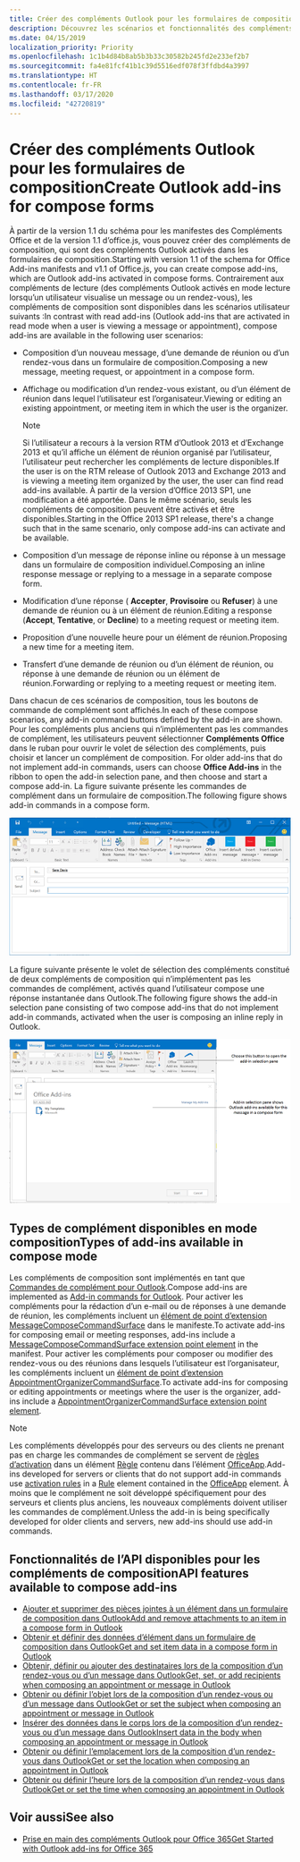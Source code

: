 ```yaml
---
title: Créer des compléments Outlook pour les formulaires de composition
description: Découvrez les scénarios et fonctionnalités des compléments Outlook pour les formulaires de composition.
ms.date: 04/15/2019
localization_priority: Priority
ms.openlocfilehash: 1c1b4d84b8ab5b3b33c30582b245fd2e233ef2b7
ms.sourcegitcommit: fa4e81fcf41b1c39d5516edf078f3ffdbd4a3997
ms.translationtype: HT
ms.contentlocale: fr-FR
ms.lasthandoff: 03/17/2020
ms.locfileid: "42720819"
---
```

# <a name="create-outlook-add-ins-for-compose-forms"></a><span data-ttu-id="32884-103">Créer des compléments Outlook pour les formulaires de composition</span><span class="sxs-lookup"><span data-stu-id="32884-103">Create Outlook add-ins for compose forms</span></span>

<span data-ttu-id="32884-104">À partir de la version 1.1 du schéma pour les manifestes des Compléments Office et de la version 1.1 d’office.js, vous pouvez créer des compléments de composition, qui sont des compléments Outlook activés dans les formulaires de composition.</span><span class="sxs-lookup"><span data-stu-id="32884-104">Starting with version 1.1 of the schema for Office Add-ins manifests and v1.1 of Office.js, you can create compose add-ins, which are Outlook add-ins activated in compose forms.</span></span> <span data-ttu-id="32884-105">Contrairement aux compléments de lecture (des compléments Outlook activés en mode lecture lorsqu’un utilisateur visualise un message ou un rendez-vous), les compléments de composition sont disponibles dans les scénarios utilisateur suivants :</span><span class="sxs-lookup"><span data-stu-id="32884-105">In contrast with read add-ins (Outlook add-ins that are activated in read mode when a user is viewing a message or appointment), compose add-ins are available in the following user scenarios:</span></span>

- <span data-ttu-id="32884-106">Composition d’un nouveau message, d’une demande de réunion ou d’un rendez-vous dans un formulaire de composition.</span><span class="sxs-lookup"><span data-stu-id="32884-106">Composing a new message, meeting request, or appointment in a compose form.</span></span>

- <span data-ttu-id="32884-107">Affichage ou modification d’un rendez-vous existant, ou d’un élément de réunion dans lequel l’utilisateur est l’organisateur.</span><span class="sxs-lookup"><span data-stu-id="32884-107">Viewing or editing an existing appointment, or meeting item in which the user is the organizer.</span></span>
    
   > [!NOTE]
   > <span data-ttu-id="32884-108">Si l’utilisateur a recours à la version RTM d’Outlook 2013 et d’Exchange 2013 et qu’il affiche un élément de réunion organisé par l’utilisateur, l’utilisateur peut rechercher les compléments de lecture disponibles.</span><span class="sxs-lookup"><span data-stu-id="32884-108">If the user is on the RTM release of Outlook 2013 and Exchange 2013 and is viewing a meeting item organized by the user, the user can find read add-ins available.</span></span> <span data-ttu-id="32884-109">À partir de la version d’Office 2013 SP1, une modification a été apportée. Dans le même scénario, seuls les compléments de composition peuvent être activés et être disponibles.</span><span class="sxs-lookup"><span data-stu-id="32884-109">Starting in the Office 2013 SP1 release, there's a change such that in the same scenario, only compose add-ins can activate and be available.</span></span>

- <span data-ttu-id="32884-110">Composition d’un message de réponse inline ou réponse à un message dans un formulaire de composition individuel.</span><span class="sxs-lookup"><span data-stu-id="32884-110">Composing an inline response message or replying to a message in a separate compose form.</span></span>

- <span data-ttu-id="32884-111">Modification d’une réponse ( **Accepter**,  **Provisoire** ou **Refuser**) à une demande de réunion ou à un élément de réunion.</span><span class="sxs-lookup"><span data-stu-id="32884-111">Editing a response (**Accept**, **Tentative**, or **Decline**) to a meeting request or meeting item.</span></span>

- <span data-ttu-id="32884-112">Proposition d’une nouvelle heure pour un élément de réunion.</span><span class="sxs-lookup"><span data-stu-id="32884-112">Proposing a new time for a meeting item.</span></span>

- <span data-ttu-id="32884-113">Transfert d’une demande de réunion ou d’un élément de réunion, ou réponse à une demande de réunion ou un élément de réunion.</span><span class="sxs-lookup"><span data-stu-id="32884-113">Forwarding or replying to a meeting request or meeting item.</span></span>

<span data-ttu-id="32884-114">Dans chacun de ces scénarios de composition, tous les boutons de commande de complément sont affichés.</span><span class="sxs-lookup"><span data-stu-id="32884-114">In each of these compose scenarios, any add-in command buttons defined by the add-in are shown.</span></span> <span data-ttu-id="32884-115">Pour les compléments plus anciens qui n’implémentent pas les commandes de complément, les utilisateurs peuvent sélectionner **Compléments Office** dans le ruban pour ouvrir le volet de sélection des compléments, puis choisir et lancer un complément de composition. </span><span class="sxs-lookup"><span data-stu-id="32884-115">For older add-ins that do not implement add-in commands, users can choose **Office Add-ins** in the ribbon to open the add-in selection pane, and then choose and start a compose add-in.</span></span> <span data-ttu-id="32884-116">La figure suivante présente les commandes de complément dans un formulaire de composition.</span><span class="sxs-lookup"><span data-stu-id="32884-116">The following figure shows add-in commands in a compose form.</span></span>

![Affiche un formulaire de composition Outlook avec les commandes de complément.](../images/compose-form-commands.png)

<span data-ttu-id="32884-118">La figure suivante présente le volet de sélection des compléments constitué de deux compléments de composition qui n’implémentent pas les commandes de complément, activés quand l’utilisateur compose une réponse instantanée dans Outlook.</span><span class="sxs-lookup"><span data-stu-id="32884-118">The following figure shows the add-in selection pane consisting of two compose add-ins that do not implement add-in commands, activated when the user is composing an inline reply in Outlook.</span></span>

![Application de messagerie de modèles activée pour l’élément composé](../images/templates-app-selection.png)

## <a name="types-of-add-ins-available-in-compose-mode"></a><span data-ttu-id="32884-120">Types de complément disponibles en mode composition</span><span class="sxs-lookup"><span data-stu-id="32884-120">Types of add-ins available in compose mode</span></span>

<span data-ttu-id="32884-121">Les compléments de composition sont implémentés en tant que [Commandes de complément pour Outlook](add-in-commands-for-outlook.md).</span><span class="sxs-lookup"><span data-stu-id="32884-121">Compose add-ins are implemented as [Add-in commands for Outlook](add-in-commands-for-outlook.md).</span></span> <span data-ttu-id="32884-122">Pour activer les compléments pour la rédaction d’un e-mail ou de réponses à une demande de réunion, les compléments incluent un [élément de point d’extension MessageComposeCommandSurface](../reference/manifest/extensionpoint.md#messagecomposecommandsurface) dans le manifeste.</span><span class="sxs-lookup"><span data-stu-id="32884-122">To activate add-ins for composing email or meeting responses, add-ins include a [MessageComposeCommandSurface extension point element](../reference/manifest/extensionpoint.md#messagecomposecommandsurface) in the manifest.</span></span> <span data-ttu-id="32884-123">Pour activer les compléments pour composer ou modifier des rendez-vous ou des réunions dans lesquels l’utilisateur est l’organisateur, les compléments incluent un [élément de point d’extension AppointmentOrganizerCommandSurface](../reference/manifest/extensionpoint.md#appointmentorganizercommandsurface).</span><span class="sxs-lookup"><span data-stu-id="32884-123">To activate add-ins for composing or editing appointments or meetings where the user is the organizer, add-ins include a [AppointmentOrganizerCommandSurface extension point element](../reference/manifest/extensionpoint.md#appointmentorganizercommandsurface).</span></span>

> [!NOTE]
> <span data-ttu-id="32884-124">Les compléments développés pour des serveurs ou des clients ne prenant pas en charge les commandes de complément se servent de [règles d’activation](activation-rules.md) dans un élément [Règle](../reference/manifest/rule.md) contenu dans l’élément [OfficeApp](../reference/manifest/officeapp.md).</span><span class="sxs-lookup"><span data-stu-id="32884-124">Add-ins developed for servers or clients that do not support add-in commands use [activation rules](activation-rules.md) in a [Rule](../reference/manifest/rule.md) element contained in the [OfficeApp](../reference/manifest/officeapp.md) element.</span></span> <span data-ttu-id="32884-125">À moins que le complément ne soit développé spécifiquement pour des serveurs et clients plus anciens, les nouveaux compléments doivent utiliser les commandes de complément.</span><span class="sxs-lookup"><span data-stu-id="32884-125">Unless the add-in is being specifically developed for older clients and servers, new add-ins should use add-in commands.</span></span>

## <a name="api-features-available-to-compose-add-ins"></a><span data-ttu-id="32884-126">Fonctionnalités de l’API disponibles pour les compléments de composition</span><span class="sxs-lookup"><span data-stu-id="32884-126">API features available to compose add-ins</span></span>

- [<span data-ttu-id="32884-127">Ajouter et supprimer des pièces jointes à un élément dans un formulaire de composition dans Outlook</span><span class="sxs-lookup"><span data-stu-id="32884-127">Add and remove attachments to an item in a compose form in Outlook</span></span>](add-and-remove-attachments-to-an-item-in-a-compose-form.md)
- [<span data-ttu-id="32884-128">Obtenir et définir des données d’élément dans un formulaire de composition dans Outlook</span><span class="sxs-lookup"><span data-stu-id="32884-128">Get and set item data in a compose form in Outlook</span></span>](get-and-set-item-data-in-a-compose-form.md)
- [<span data-ttu-id="32884-129">Obtenir, définir ou ajouter des destinataires lors de la composition d’un rendez-vous ou d’un message dans Outlook</span><span class="sxs-lookup"><span data-stu-id="32884-129">Get, set, or add recipients when composing an appointment or message in Outlook</span></span>](get-set-or-add-recipients.md)
- [<span data-ttu-id="32884-130">Obtenir ou définir l’objet lors de la composition d’un rendez-vous ou d’un message dans Outlook</span><span class="sxs-lookup"><span data-stu-id="32884-130">Get or set the subject when composing an appointment or message in Outlook</span></span>](get-or-set-the-subject.md)
- [<span data-ttu-id="32884-131">Insérer des données dans le corps lors de la composition d’un rendez-vous ou d’un message dans Outlook</span><span class="sxs-lookup"><span data-stu-id="32884-131">Insert data in the body when composing an appointment or message in Outlook</span></span>](insert-data-in-the-body.md)
- [<span data-ttu-id="32884-132">Obtenir ou définir l’emplacement lors de la composition d’un rendez-vous dans Outlook</span><span class="sxs-lookup"><span data-stu-id="32884-132">Get or set the location when composing an appointment in Outlook</span></span>](get-or-set-the-location-of-an-appointment.md)
- [<span data-ttu-id="32884-133">Obtenir ou définir l’heure lors de la composition d’un rendez-vous dans Outlook</span><span class="sxs-lookup"><span data-stu-id="32884-133">Get or set the time when composing an appointment in Outlook</span></span>](get-or-set-the-time-of-an-appointment.md)

## <a name="see-also"></a><span data-ttu-id="32884-134">Voir aussi</span><span class="sxs-lookup"><span data-stu-id="32884-134">See also</span></span>

- [<span data-ttu-id="32884-135">Prise en main des compléments Outlook pour Office 365</span><span class="sxs-lookup"><span data-stu-id="32884-135">Get Started with Outlook add-ins for Office 365</span></span>](../quickstarts/outlook-quickstart.md)
